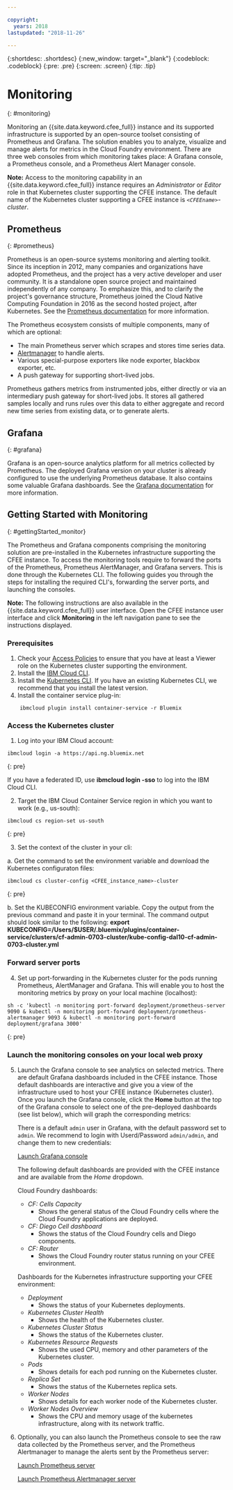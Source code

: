 ```yaml
---

copyright:
  years: 2018
lastupdated: "2018-11-26"

---
```


{:shortdesc: .shortdesc}
{:new_window: target="_blank"}
{:codeblock: .codeblock}
{:pre: .pre}
{:screen: .screen}
{:tip: .tip}

# Monitoring
{: #monitoring}

Monitoring an {{site.data.keyword.cfee_full}} instance and its supported infrastructure is supported by an open-source toolset consisting of Prometheus and Grafana.  The solution enables you to analyze, visualize and manage alerts for metrics in the Cloud Foundry environment.  There are three web consoles from which monitoring takes place: A Grafana console, a Prometheus console, and a Prometheus Alert Manager console.

**Note:** Access to the monitoring capability in an {{site.data.keyword.cfee_full}} instance requires an _Administrator_ or _Editor_ role in that Kubernetes cluster supporting the CFEE instance.  The default name of the Kubernetes cluster supporting a CFEE instance is _`<CFEEname>`-cluster_.

## Prometheus
{: #prometheus}

Prometheus is an open-source systems monitoring and alerting toolkit. Since its inception in 2012, many companies and organizations have adopted Prometheus, and the project has a very active developer and user community.
It is a standalone open source project and maintained independently of any company. To emphasize this, and to clarify the project's governance structure, Prometheus joined the Cloud Native Computing Foundation in 2016 as the second hosted project, after Kubernetes. See the [Prometheus documentation](https://prometheus.io/docs/introduction/overview/) for more information.

The Prometheus ecosystem consists of multiple components, many of which are optional:

* The main Prometheus server which scrapes and stores time series data.</li>
* [Alertmanager](https://prometheus.io/docs/alerting/alertmanager/) to handle alerts.</li>
* Various special-purpose exporters like node exporter, blackbox exporter, etc.</li>
* A push gateway for supporting short-lived jobs.</li>

Prometheus gathers metrics from instrumented jobs, either directly or via an intermediary push gateway for short-lived jobs. It stores all gathered samples locally and runs rules over this data to either aggregate and record new time series from existing data, or to generate alerts.

## Grafana
{: #grafana}

Grafana is an open-source analytics platform for all metrics collected by Prometheus. The deployed Grafana version on your cluster is already configured to use the underlying Prometheus database. It also contains some valuable Grafana dashboards.  See the [Grafana documentation](http://docs.grafana.org/guides/getting_started/) for more information.

## Getting Started with Monitoring
{: #gettingStarted_monitor}

The Prometheus and Grafana components comprising the monitoring solution are pre-installed in the Kubernetes infrastructure supporting the CFEE instance.  To access the monitoring tools require to forward the ports of the Prometheus, Prometheus AlertManager, and Grafana servers.  This is done through the Kubernetes CLI.
The following guides you through the steps for installing the required CLI's, forwarding the server ports, and launching the consoles.

**Note:** The following instructions are also available in the {{site.data.keyword.cfee_full}} user interface.  Open the CFEE instance user interface and click **Monitoring** in the left navigation pane to see the instructions displayed.

### Prerequisites

1. Check your [Access Policies](https://console.bluemix.net/iam/#/users) to ensure that you have at least a Viewer role on the Kubernetes cluster supporting the environment.
2. Install the [IBM Cloud CLI](https://console.bluemix.net/docs/cli/reference/ibmcloud/download_cli.html#install_use).
3. Install the [Kubernetes CLI](https://kubernetes.io/docs/tasks/tools/install-kubectl/).  If you have an existing Kubernetes CLI, we recommend that you install the latest version.
4. Install the container service plug-in:
```
    ibmcloud plugin install container-service -r Bluemix
```

### Access the Kubernetes cluster

1. Log into your IBM Cloud account:

  ```
  ibmcloud login -a https://api.ng.bluemix.net
  ```
  {: pre}

  If you have a federated ID, use __ibmcloud login -sso__ to log into the IBM Cloud CLI.

2. Target the IBM Cloud Container Service region in which you want to work (e.g., us-south):

  ```
  ibmcloud cs region-set us-south
  ```
  {: pre}

3. Set the context of the cluster in your cli:

  a. Get the command to set the environment variable and download the Kubernetes configuraton files:

  ```
  ibmcloud cs cluster-config <CFEE_instance_name>-cluster
  ```
  {: pre}

  b. Set the KUBECONFIG environment variable. Copy the output from the previous command and paste it in your terminal. The command output should look similar to the following:
  __export KUBECONFIG=/Users/$USER/.bluemix/plugins/container-service/clusters/cf-admin-0703-cluster/kube-config-dal10-cf-admin-0703-cluster.yml__

### Forward server ports
4. Set up port-forwarding in the Kubernetes cluster for the pods running Prometheus, AlertManager and Grafana. This will enable you to host the monitoring metrics by proxy on your local machine (localhost):

  ```
  sh -c 'kubectl -n monitoring port-forward deployment/prometheus-server 9090 & kubectl -n monitoring port-forward deployment/prometheus-alertmanager 9093 & kubectl -n monitoring port-forward deployment/grafana 3000'
  ```
  {: pre}

### Launch the monitoring consoles on your local web proxy

5. Launch the Grafana console to see analytics on selected metrics.  There are default Grafana dashboards included in the CFEE instance. Those default dashboards are interactive and give you a view of the infrastructure used to host your CFEE instance (Kubernetes cluster). Once you launch the Grafana console, click the **Home** button at the top of the Grafana console to select one of the pre-deployed dashboards (see list below), which will graph the corresponding metrics:

   There is a default `admin` user in Grafana, with the default password set to `admin`. We recommend to login with Userd/Password `admin/admin`, and change them to new credentials:

     [Launch Grafana console](https://localhost:3000)

   The following default dashboards are provided with the CFEE instance and are available from the _Home_ dropdown.

    Cloud Foundry dashboards:
   - _CF: Cells Capacity_ 
        - Shows the general status of the Cloud Foundry cells where the Cloud Foundry applications are deployed.
   - _CF: Diego Cell dashboard_ 
        - Shows the status of the Cloud Foundry cells and Diego components.
   - _CF: Router_ 
        - Shows the Cloud Foundry router status running on your CFEE environment.
  
   Dashboards for the Kubernetes infrastructure supporting your CFEE environment:
   - _Deployment_ 
        - Shows the status of your Kubernetes deployments.
   - _Kubernetes Cluster Health_ 
        - Shows the health of the Kubernetes cluster.
   - _Kubernetes Cluster Status_ 
        - Shows the status of the Kubernetes cluster.
   - _Kubernetes Resource Requests_ 
        - Shows the used CPU, memory and other parameters of the Kubernetes cluster.
   - _Pods_ 
        - Shows details for each pod running on the Kubernetes cluster.
   - _Replica Set_ 
        - Shows the status of the Kubernetes replica sets.       
   - _Worker Nodes_ 
        - Shows details for each worker node of the Kubernetes cluster.
   - _Worker Nodes Overview_ 
        - Shows the CPU and memory usage of the kubernetes infrastructure, along with its network traffic.

6. Optionally, you can also launch the Prometheus console to see the raw data collected by the Prometheus server, and the Prometheus Alertmanager to manage the alerts sent by the Prometheus server:

     [Launch Prometheus server](https://localhost:9090)

     [Launch Prometheus Alertmanager server](https://localhost:9093)
